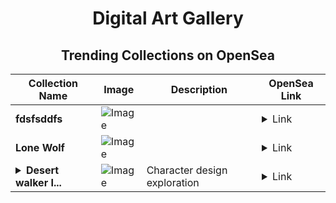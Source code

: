 <div align="center">

# Digital Art Gallery

## Trending Collections on OpenSea

| Collection Name                       | Image                                                                                     | Description                       | OpenSea Link                                                                                          |
|---------------------------------------|-------------------------------------------------------------------------------------------|-----------------------------------|--------------------------------------------------------------------------------------------------------|
| **fdsfsddfs** | ![Image](https://i.seadn.io/s/raw/files/2655af66beec7aeaab6884b1806a0e2f.jpg?w=500&auto=format?w=200&auto=format) |  | <details><summary>Link</summary>[fdsfsddfs](https://opensea.io/collection/fdsfsddfs)</details> |
| **Lone Wolf** | ![Image](https://i.seadn.io/s/raw/files/285d6f98b16b10f6dc862a3b7a30672b.jpg?w=500&auto=format?w=200&auto=format) |  | <details><summary>Link</summary>[Lone Wolf](https://opensea.io/collection/lone-wolf-15)</details> |
| **<details><summary>Desert walker I...</summary>Desert walker III</details>** | ![Image](https://i.seadn.io/s/raw/files/a0550503f60627a6a74c271709bdf702.jpg?w=500&auto=format?w=200&auto=format) | Character design exploration | <details><summary>Link</summary>[Desert walker III](https://opensea.io/collection/desert-walker-iii)</details> |

</div>